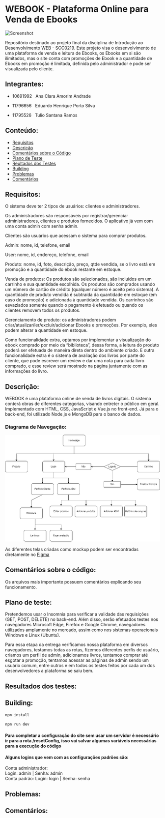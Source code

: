 # WEBOOK - Plataforma Online para Venda de Ebooks

![Screenshot](/src/components/logo.png)

Repositório destinado ao projeto final da disciplina de Introdução ao Desenvolvimento WEB - SCC0219. Este projeto visa o
desenvolvimento de uma plataforma de venda e leitura de Ebooks, os Ebooks em si são ilimitados, mas o site conta com
promoções de Ebook e a quantidade de Ebooks em promoção é limitada, definida pelo administrador e pode ser visualizada
pelo cliente.

## Integrantes:

- 10691992 &nbsp; Ana Clara Amorim Andrade

- 11796656 &nbsp; Eduardo Henrique Porto Silva

- 11795526 &nbsp; Tulio Santana Ramos

## Conteúdo:

- [Requisitos](#requisitos)
- [Descrição](#descrição)
- [Comentários sobre o Código](#comentários-sobre-o-código)
- [Plano de Teste](#plano-de-teste)
- [Reultados dos Testes](#resultados-dos-testes)
- [Building](#building)
- [Problemas](#problemas)
- [Comentários](#comentários)

## Requisitos:

O sistema deve ter 2 tipos de usuários: clientes e administradores.

Os administradores são responsáveis por registrar/gerenciar administradores, clientes e produtos fornecidos. O
aplicativo já vem com uma conta admin com senha admin.

Clientes são usuários que acessam o sistema para comprar produtos.

Admin: nome, id, telefone, email

User: nome, id, endereço, telefone, email

Produto: nome, id, foto, descrição, preço, qtde vendida, se o livro está em promoção e a quantidade do ebook restante em
estoque.

Venda de produtos: Os produtos são selecionados, são incluídos em um carrinho e sua quantidade escolhida. Os produtos
são comprados usando um número de cartão de crédito (qualquer número é aceito pelo sistema). A quantidade de produto
vendida é subtraída da quantidade em estoque (em caso de promoção) e adicionada à quantidade vendida. Os carrinhos são
esvaziados somente quando o pagamento é efetuado ou quando os clientes removem todos os produtos.

Gerenciamento de produto: os administradores podem criar/atualizar/ler/excluir/adicionar Ebooks e promoções. Por
exemplo, eles podem alterar a quantidade em estoque.

Como funcionalidade extra, optamos por implementar a visualização do ebook comprado por meio da “biblioteca”, dessa forma, a leitura do produto poderá ser efetuada de maneira direta dentro do ambiente criado. E outra funcionalidade extra é o
sistema de avaliação dos livros por parte do cliente, que pode escrever um review e dar uma nota para cada livro
comprado, e esse review será mostrado na página juntamente com as informações do livro.


## Descrição:

WEBOOK é uma plataforma online de venda de livros digitais. O sistema conterá obras de diferentes categorias, visando
entreter o público em geral. Implementado com HTML, CSS, JavaScript e Vue.js no front-end. Já para o back-end, foi
utilizado Node.js e MongoDB para o banco de dados.

### Diagrama de Navegação:

![Screenshot](/public/Diagram.png)

As diferentes telas criadas como mockup podem ser encontradas diretamente
no [Figma](https://www.figma.com/file/q7jnpJB5LKc1Gr9y7ymZ2c/WEBOOK?node-id=0%3A1)

## Comentários sobre o código:

Os arquivos mais importante possuem comentários explicando seu funcionamento.

## Plano de teste:

Pretendemos usar o Insomnia para verificar a validade das requisições (GET, POST, DELETE) no back-end. Além disso, serão
efetuados testes nos navegadores Microsoft Edge, Firefox e Google Chrome, navegadores utilizados amplamente no mercado,
assim como nos sistemas operacionais Windows e Linux (Ubuntu).

Para essa etapa da entrega verificamos nossa plataforma em diversos navegadores, testamos todas as rotas, fizemos diferentes perfis de usuário, criamos um perfil de admin, adicionamos livros, tentamos comprar até esgotar a promoção, tentamos acessar as páginas de admin sendo um usuário comum, entre outros e em todos os testes feitos por cada um dos desenvolvedores a plataforma se saiu bem.

## Resultados dos testes:


## Building:


```sh
npm install
```

```sh
npm run dev
```

#### Para completar a configuração do site sem usar um servidor é necessário ir para a rota /resetConfig, isso vai salvar algumas variáveis necessárias para a execução do código
#### Alguns logins que vem com as configurações padrões são:
Conta administrador:  
Login: admin | Senha: admin  
Conta padrão:
Login: login | Senha: senha


## Problemas:

## Comentários:
